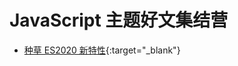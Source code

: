 # JavaScript 主题好文集结营

+ [种草 ES2020 新特性](https://juejin.im/post/5e09ca40518825499a5abff7){:target="_blank"}